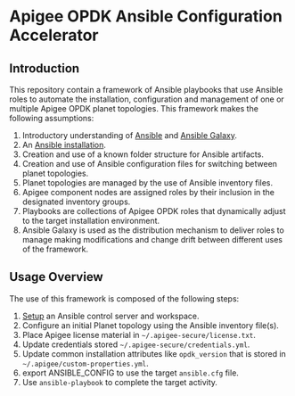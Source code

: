# Apigee OPDK Ansible Configuration Accelerator

## Introduction
This repository contain a framework of Ansible playbooks that use Ansible roles to automate the 
installation, configuration and management of one or multiple Apigee OPDK planet topologies. This 
framework makes the following assumptions: 

1. Introductory understanding of [Ansible](https://docs.ansible.com/) and 
[Ansible Galaxy](https://galaxy.ansible.com/docs/).
1. An [Ansible installation](https://docs.ansible.com/ansible/latest/installation_guide/intro_installation.html).
1. Creation and use of a known folder structure for Ansible artifacts.
1. Creation and use of Ansible configuration files for switching between planet topologies.
1. Planet topologies are managed by the use of Ansible inventory files.
1. Apigee component nodes are assigned roles by their inclusion in the designated inventory groups.
1. Playbooks are collections of Apigee OPDK roles that dynamically adjust to the target installation 
environment.
1. Ansible Galaxy is used as the distribution mechanism to deliver roles to manage making modifications
and change drift between different uses of the framework. 

## Usage Overview
The use of this framework is composed of the following steps:

1. [Setup](setup) an Ansible control server and workspace.
1. Configure an initial Planet topology using the Ansible inventory file(s).
1. Place Apigee license material in `~/.apigee-secure/license.txt`.
1. Update credentials stored `~/.apigee-secure/credentials.yml`.
1. Update common installation attributes like `opdk_version` that is stored in 
`~/.apigee/custom-properties.yml`.
1. export ANSIBLE_CONFIG to use the target `ansible.cfg` file. 
1. Use `ansible-playbook` to complete the target activity.
